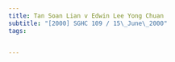 ```yaml
---
title: Tan Soan Lian v Edwin Lee Yong Chuan 
subtitle: "[2000] SGHC 109 / 15\_June\_2000"
tags:


---
```


